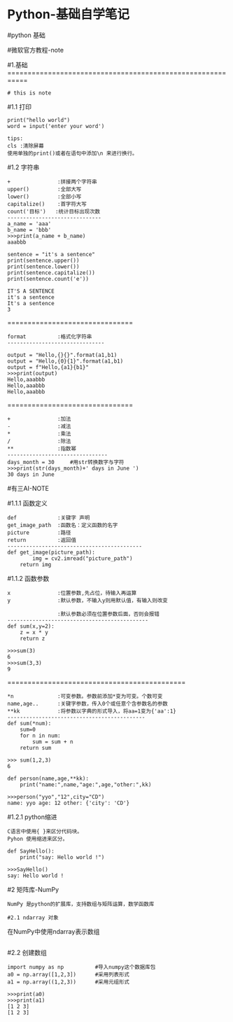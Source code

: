 # Python-基础自学笔记
  #python 基础

#微软官方教程-note

#1.基础===========================================================
```
# this is note
```
#1.1 打印
```
print("hello world")
word = input('enter your word')
```
```
tips:
cls :清除屏幕
使用单独的print()或者在语句中添加\n 来进行换行。
```
#1.2 字符串
```
+               :拼接两个字符串
upper()         :全部大写
lower()         :全部小写
capitalize()    :首字符大写
count('目标')   :统计目标出现次数
------------------------------
a_name = 'aaa'
b_name = 'bbb'
>>>print(a_name + b_name)
aaabbb
```
```
sentence = "it's a sentence"
print(sentence.upper())
print(sentence.lower())
print(sentence.capitalize())
print(sentence.count('e'))

IT'S A SENTENCE
it's a sentence
It's a sentence
3
```
===============================
```
format          :格式化字符串
-------------------------------

output = "Hello,{}{}".format(a1,b1)
output = "Hello,{0}{1}".format(a1,b1)
output = f"Hello,{a1}{b1}"
>>>print(output)
Hello,aaabbb
Hello,aaabbb
Hello,aaabbb
```
===============================
```
+               :加法
-               :减法
*               :乘法
/               :除法
**              :指数幂
--------------------------------
days_month = 30     #用str转换数字与字符
>>>print(str(days_month)+' days in June ')
30 days in June
```





#有三AI-NOTE

#1.1.1 函数定义
```
def             :关键字 声明
get_image_path  :函数名：定义函数的名字
picture         :路径
return          :返回值
-------------------------------------------
def get_image(picture_path):
        img = cv2.imread("picture_path")
    return img
```
#1.1.2 函数参数
```
x               :位置参数,先占位，待输入再运算
y               :默认参数，不输入y则用默认值，有输入则改变

                :默认参数必须在位置参数后面，否则会报错
---------------------------------------------
def sum(x,y=2):
    z = x * y
    return z

>>>sum(3)
6
>>>sum(3,3)
9
```
============================================
```
*n              :可变参数。参数前添加*变为可变。个数可变
name,age..      :关键字参数，传入0个或任意个含参数名的参数
**kk            :将参数以字典的形式导入，将aa=1变为{'aa':1}
--------------------------------------------
def sum(*num):
    sum=0
    for n in num:
        sum = sum + n
    return sum

>>> sum(1,2,3)
6

def person(name,age,**kk):
    print("name:",name,"age:",age,"other:",kk)

>>>person("yyo","12",city="CD")
name: yyo age: 12 other: {'city': 'CD'}
```

#1.2.1 python缩进
```
C语言中使用{ }来区分代码块。
Pyhon 使用缩进来区分。

def SayHello():
    print("say: Hello world !")
    
>>>SayHello()
say: Hello world !
```
#2 矩阵库-NumPy
```
NumPy 是python的扩展库，支持数组与矩阵运算，数学函数库
```
```
#2.1 ndarray 对象
```
在NumPy中使用ndarray表示数组
```
```
#2.2 创建数组
```
import numpy as np          #导入numpy这个数据库包
a0 = np.array([1,2,3])      #采用列表形式
a1 = np.array((1,2,3))      #采用元组形式

>>>print(a0)
>>>print(a1)
[1 2 3]
[1 2 3]
```





